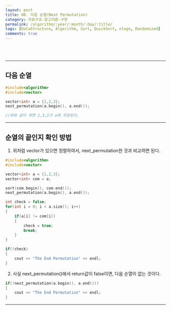 ```yaml
---
layout: post
title: 08. 다음 순열(Next Permutation)
category: 자료구조-알고리즘-구현
permalink: /algorithm/:year/:month/:day/:title/
tags: [DataStructure, Algorithm, Sort, QuickSort, nlogn, Randomized]
comments: true
---
```

<br><br>

---
## 다음 순열

```cpp  
#include<algorithm>
#include<vector>

vector<int> a = {1,2,3};
next_permutation(a.begin(), a.end());

//위와 같이 하면 1,3,2가 a에 저장된다.
```

---

## 순열의 끝인지 확인 방법

1. 위처럼 vector가 있으면 정렬하여서, next_permutation한 것과 비교하면 된다.

```cpp  
#include<algorithm>
#include<vector>

vector<int> a = {1,2,3};
vector<int> com = a;

sort(com.begin(), com.end());
next_permutation(a.begin(), a.end());

int check = false;
for(int i = 0; i < a.size(); i++)
{
    if(a[i] != com[i])
    {
        check = true;
        break;
    }
}

if(!check)
{
    cout << "The End Permutation" << endl;
}
```

2. 사실 next_permutation()에서 return값이 false이면, 다음 순열이 없는 것이다.

```cpp
if(!next_permutation(a.begin(), a.end()))
{
    cout << "The End Permutation" << endl;
}
```

---